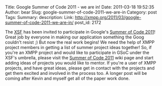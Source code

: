 Title: Google Summer of Code 2011 - we are in!
Date: 2011-03-18 19:52:35
Author: bear
Slug: google-summer-of-code-2011-we-are-in
Category: post
Tags: 
Summary: description:
Link: http://xmpp.org/2011/03/google-summer-of-code-2011-we-are-in/
post_id: 2172


The [XSF](/) has been invited to participate in Google's [Summer of Code 2011](http://code.google.com/soc/)! Great job by everyone in making our application something the Goog couldn't resist ;) But now the real work begins! We need the help of XMPP project members in getting a list of summer project ideas together! So, if you're an XMPP project and would like to participate in GSoC under the XSF's umbrella, please visit the [Summer of Code 2011](http://wiki.xmpp.org/web/Summer_of_Code_2011) wiki page and start adding ideas of projects you would like to mentor. If you're a user of XMPP projects, and have great ideas, please get in contact with the projects and get them excited and involved in the process too. A longer post will be coming after Kevin and myself get all of the paper work done.
